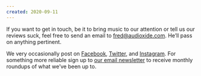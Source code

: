 ```yaml
---
created: 2020-09-11
---
```


If you want to get in touch, be it to bring music to our attention or tell us our reviews suck, feel free to send an email to fred@audioxide.com. He’ll pass on anything pertinent.

We very occasionally post on [Facebook](https://www.facebook.com/Audioxide/), [Twitter](https://twitter.com/audioxide), and [Instagram](https://www.instagram.com/audioxidecom/). For something more reliable sign up to [our email newsletter](https://eepurl.com/cox6qr) to receive monthly roundups of what we’ve been up to.
